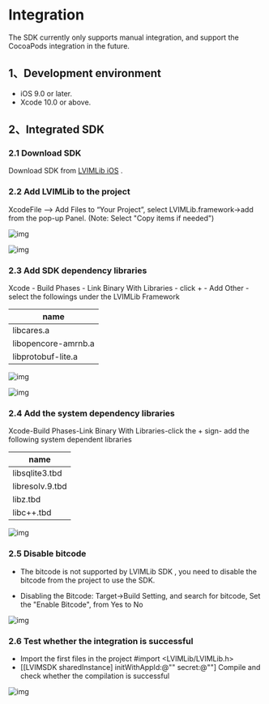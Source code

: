 # Integration

The SDK currently only supports manual integration, and support the CocoaPods integration in the future.

## <a name='1'></a>1、Development environment

* iOS 9.0 or later.
* Xcode 10.0 or above.

## <a name='2'></a>2、Integrated SDK

### 2.1 Download SDK

Download SDK from  [LVIMLib iOS](/?p=/zh/ios/im/download_demo.md&k=kzhMLAye) .

### 2.2 Add LVIMLib to the project

XcodeFile —> Add Files to “Your Project”, select LVIMLib.framework->add from the pop-up Panel. (Note: Select "Copy items if needed")

![img](https://dl.linkv.io/doc/en/ios/im/images/im_add_sdk.jpg)

![img](https://dl.linkv.io/doc/en/ios/im/images/im_add_sdk_1.jpg)

### 2.3 Add SDK dependency libraries

Xcode - Build Phases - Link Binary With Libraries - click + - Add Other - select the followings under the LVIMLib Framework

| name                |
| ------------------- |
| libcares.a          |
| libopencore-amrnb.a |
| libprotobuf-lite.a  |

![img](https://dl.linkv.io/doc/en/ios/im/images/dependent_1.jpg)

![img](https://dl.linkv.io/doc/en/ios/im/images/dependent_2.jpg)

### 2.4 Add the system dependency libraries

Xcode-Build Phases-Link Binary With Libraries-click the + sign- add the following system dependent libraries

| name            |
| --------------- |
| libsqlite3.tbd  |
| libresolv.9.tbd |
| libz.tbd        |
| libc++.tbd      |

![img](https://dl.linkv.io/doc/en/ios/im/images/dependent_3.jpg)

### 2.5 Disable bitcode

* The bitcode is not supported by LVIMLib SDK , you need to disable the bitcode from the project to use the SDK.

* Disabling the Bitcode: Target->Build Setting, and search for bitcode, Set the "Enable Bitcode", from Yes to No

![img](https://dl.linkv.io/doc/en/ios/im/images/im_bitcode.jpg)

### 2.6 Test whether the integration is successful

* Import the first files in the project #import <LVIMLib/LVIMLib.h> 
*  [[LVIMSDK sharedInstance] initWithAppId:@"" secret:@""] Compile and check whether the compilation is successful

![img](https://dl.linkv.io/doc/en/ios/im/images/im_incloud_status.jpg)
